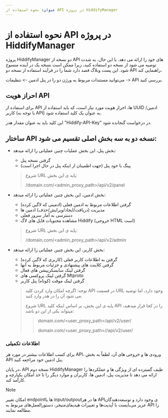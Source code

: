 ```yaml
---
عنوان: نحوه استفاده از API در پروژه HiddifyManager
---
```


# نحوه استفاده از API در پروژه HiddifyManager

پروژه HiddifyManager دو نسخه از API های خود را ارائه می دهد. با این حال، به شدت توصیه می شود از نسخه دو استفاده کنید، زیرا ممکن است نسخه یک در آینده منسوخ شود. این پست وبلاگ قصد دارد شما را در فرآیند استفاده از نسخه دو API راهنمایی کند،

می‌توانید مستندات مربوط به ورژن دو را در پنل ادمین -> تنظیمات -> API بررسی کنید.

## احراز هویت API
برای استفاده از API ها، احراز هویت مورد نیاز است، که باید استفاده از UUID ادمین/کاربر (با توجه به API) به عنوان یک کلید استفاده شود.

این کلید باید به عنوان مقدار هدر "Hiddify-API-Key" در درخواست گنجانده شود.
## ساختار API نسخه دو به سه بخش اصلی تقسیم می شود:
- بخش پنل، این بخش عملیات چنین عملیاتی را ارائه میدهد:
     - گرفتن نسخه پنل
     - پینگ با خود پنل (جهت اطمینان از اینکه پنل در حال اجرا است)

   >شروع URL پایه ی این بخش:
   > 
   >/domain.com/<admin_proxy_path>/api/v2/panel

- بخش ادمین، این بخش چنین عملیاتی را ارائه میدهد:
     - گرفتن اطلاعات مربوط به ادمین فعلی (ادمینی که لاگین کرده)
     - مدیریت (دریافت/ایجاد/ویرایش/حذف) ادمین ها
     - دسترسی به آمار سرور فعلی
     - مشاهده محتویات فایل های لاگ Hiddify (خروجی HTML است)

   > شروع URL پایه ی این بخش:
  >
  > /domain.com/<admin_proxy_path>/api/v2/admin

- بخش کاربر، این بخش چنین عملیاتی را ارائه میدهد:
     - گرفتن به اطلاعات کاربر فعلی (کاربری که لاگین کرده)
     - گرفتن کلاینت های پیشنهادی و جزئیات مربوط به آنها
     - گرفتن لینک سابسکریپشن های فعال
     - گرفتن لینک پروکسی های Mtproto
     - گرفتن لینک موقت (کوتاه) پنل کاربر
   > توجه: اگرچه امکان وارد کردن کلید API در قسمت URL وجود دارد، اما توصیه می شود آن را در هدر وارد کنید.
   >
   > شروع URL پایه ی این بخش، بر اساس اینکه کلید API را در کجا قرار میدهید، میتواند یکی از این دو باشد:
   >> domain.com/<user_proxy_path>/api/v2/user/
   >>
   >> domain.com/<user_proxy_path>/<uuid>/api/v2/user/

### اطلاعات تکمیلی
برای کسب اطلاعات بیشتر در مورد هر API، ورودی ها و خروجی های آن، لطفاً به بخش API پنل ادمین خود مراجعه کنید.

در پایان، API نسخه دوم HiddifyManager طیف گسترده ای از ویژگی ها و عملکردها را ارائه می دهد تا مدیریت پنل، ادمین ها، کاربران و موارد دیگر را تا حد امکان یکپارچه و کارآمد کند.


> [!NOTE] 
امکان تغییر endpointها یا input/outpoutها در هر APIی وجود دارد و توسعه‌دهندگان عزیز می‌بایست با آپدیت‌ها و تغییرات هیدیفای‌منیجر، دستورالعمل‌های مربوط به API را مطالعه نمایند.

